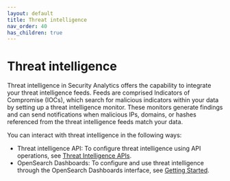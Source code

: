 ```yaml
---
layout: default
title: Threat intelligence
nav_order: 40
has_children: true
---
```


# Threat intelligence

Threat intelligence in Security Analytics offers the capability to integrate your threat intelligence feeds. Feeds are comprised Indicators of Compromise (IOCs), which search for malicious indicators within your data by setting up a threat intelligence monitor. These monitors generate findings and can send notifications when malicious IPs, domains, or hashes referenced from the threat intelligence feeds match your data.


You can interact with threat intelligence in the following ways:

- Threat intelligence API: To configure threat intelligence using API operations, see [Threat Intelligence APIs]({{site.url}}{{site.baseurl}}/security-analytics/threat-intelligence/api/threat-intel-api/).
- OpenSearch Dashboards: To configure and use threat intelligence through the OpenSearch Dashboards interface, see [Getting Started]({{site.url}}{{site.baseurl}}/security-analytics/threat-intelligence/getting-started/).